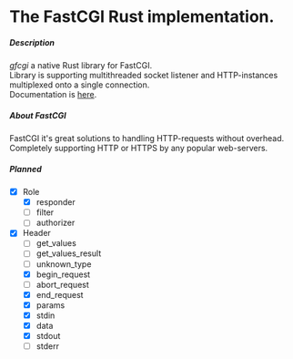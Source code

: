 # The FastCGI Rust implementation.

##### Description
*gfcgi* a native Rust library for FastCGI.  
Library is supporting multithreaded socket listener and HTTP-instances multiplexed onto a single connection.  
Documentation is [here](http://gedweb.github.io/rust-gfcgi/gfcgi/ "Documentation").

##### About FastCGI
FastCGI it's great solutions to handling HTTP-requests without overhead. Completely supporting HTTP or HTTPS by any popular web-servers.

##### Planned
- [x] Role
  - [x] responder
  - [ ] filter
  - [ ] authorizer
- [x] Header
  - [ ] get_values
  - [ ] get_values_result
  - [ ] unknown_type
  - [x] begin_request
  - [ ] abort_request
  - [x] end_request
  - [x] params
  - [x] stdin
  - [x] data
  - [x] stdout
  - [ ] stderr